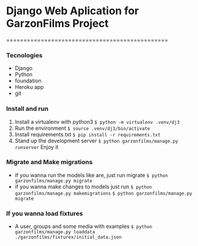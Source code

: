 # Django Web Aplication for GarzonFilms Project
===============================================

### Tecnologies

* Django
* Python
* foundation
* Heroku app
* git

### Install and run

1. Install a virtualenv with python3
`$ python -m virtualenv .venv/dj3`
2. Run the environment
`$ source .venv/dj3/bin/activate`
3. Install requirements.txt
`$ pip install -r requirements.txt`
4. Stand up the development server
`$ python garzonfilms/manage.py runserver`
Enjoy it

### Migrate and Make migrations
* if you wanna run the models like are, just run migrate
`$ python garzonfilms/manage.py migrate`
* if you wanna make changes to models just run 
`$ python garzonfilms/manage.py makemigrations` 
`$ python garzonfilms/manage.py migrate`

### If you wanna load fixtures
* A user, groups and some media with examples
`$ python garzonfilms/manage.py loaddata ./garzonfilms/fixturex/initial_data.json`



